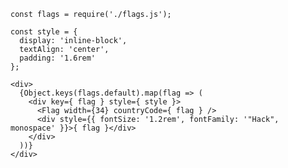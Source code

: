     const flags = require('./flags.js');

    const style = {
      display: 'inline-block',
      textAlign: 'center',
      padding: '1.6rem'
    };

    <div>
      {Object.keys(flags.default).map(flag => (
        <div key={ flag } style={ style }>
          <Flag width={34} countryCode={ flag } />
          <div style={{ fontSize: '1.2rem', fontFamily: '"Hack", monospace' }}>{ flag }</div>
        </div>
      ))}
    </div>
